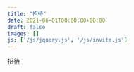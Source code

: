 ```yaml
---
title: "招待"
date: 2021-06-01T00:00:00+00:00
draft: false
images: []
js: ['/js/jquery.js', '/js/invite.js']
---
```


[招待](https://discord.com/api/oauth2/authorize?client_id=460323119651880960&permissions=26624&scope=bot)